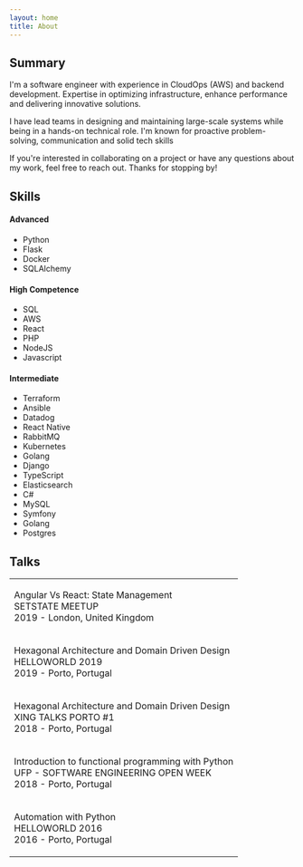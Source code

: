 ```yaml
---
layout: home
title: About
---
```

<h2>Summary</h2>
<p>I'm a software engineer with experience in CloudOps (AWS) and backend development. Expertise in optimizing infrastructure, enhance performance and delivering innovative solutions.</p>

<p>I have lead teams in designing and maintaining large-scale systems while being in a hands-on technical role. I'm known for proactive problem-solving, communication and solid tech skills</p>

<p>If you're interested in collaborating on a project or have any questions about my work, feel free to reach out. Thanks for stopping by!</p>

<h2>Skills</h2>

<h4>Advanced</h4>
<ul class="skill-list">
    <li>Python</li>
    <li>Flask</li>
    <li>Docker</li>
    <li>SQLAlchemy</li>
</ul>

<h4>High Competence</h4>
<ul class="skill-list">
    <li>SQL</li>
    <li>AWS</li>
    <li>React</li>
    <li>PHP</li>
    <li>NodeJS</li>
    <li>Javascript</li>
</ul>

<h4>Intermediate</h4>
<ul class="skill-list">
    <li>Terraform</li>
    <li>Ansible</li>
    <li>Datadog</li>
    <li>React Native</li>
    <li>RabbitMQ</li>
    <li>Kubernetes</li>
    <li>Golang</li>
    <li>Django</li>
    <li>TypeScript</li>
    <li>Elasticsearch</li>
    <li>C#</li>
    <li>MySQL</li>	
    <li>Symfony</li>
    <li>Golang</li>
    <li>Postgres</li>
</ul>

<h2>Talks</h2>

<table>
    <tbody>
        <tr>
            <td>
                <p>Angular Vs React: State Management<br />
                SETSTATE MEETUP<br />
                2019 - London, United Kingdom</p>
            </td>
        </tr>
        <tr>
            <td>
                <p>Hexagonal Architecture and Domain Driven Design<br />
                HELLOWORLD 2019<br />
                2019 - Porto, Portugal</p>
            </td>
        </tr>
        <tr>
            <td>
                <p>Hexagonal Architecture and Domain Driven Design<br />
                XING TALKS PORTO #1<br />
                2018 - Porto, Portugal</p>
            </td>
        </tr>
        <tr>
            <td>
                <p>Introduction to functional programming with Python<br />
                UFP - SOFTWARE ENGINEERING OPEN WEEK<br />
                2018 - Porto, Portugal</p>
            </td>
        </tr>
        <tr>
            <td>
                <p>Automation with Python<br />
                HELLOWORLD 2016<br />
                2016 - Porto, Portugal</p>
            </td>
        </tr>
    </tbody>
</table>